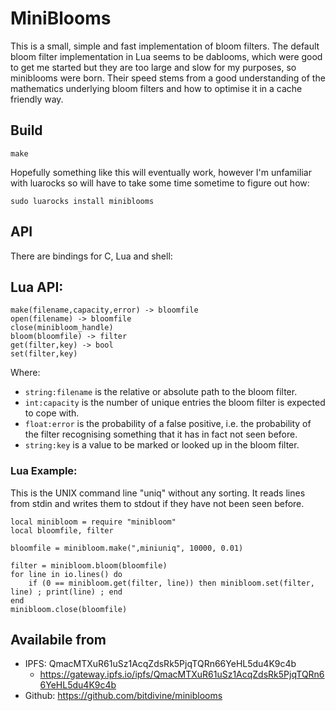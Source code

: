 MiniBlooms
==========

This is a small, simple and fast implementation of bloom filters.  The default bloom filter implementation in Lua seems to be dablooms, which were good to get me started but they are too large and slow for my purposes, so miniblooms were born.  Their speed stems from a good understanding of the mathematics underlying bloom filters and how to optimise it in a cache friendly way.

## Build

    make

Hopefully something like this will eventually work, however I'm unfamiliar with luarocks so will have to take some time sometime to figure out how:

    sudo luarocks install miniblooms

## API

There are bindings for C, Lua and shell:

## Lua API:

	make(filename,capacity,error) -> bloomfile
	open(filename) -> bloomfile
	close(minibloom_handle)
	bloom(bloomfile) -> filter
	get(filter,key) -> bool
	set(filter,key)

Where:

* `string:filename` is the relative or absolute path to the bloom filter.
* `int:capacity` is the number of unique entries the bloom filter is expected to cope with.
* `float:error` is the probability of a false positive, i.e. the probability of the filter recognising something that it has in fact not seen before.
* `string:key` is a value to be marked or looked up in the bloom filter.


### Lua Example:

This is the UNIX command line "uniq" without any sorting.  It reads lines from stdin and writes them to stdout if they have not been seen before.

	local minibloom = require "minibloom"
	local bloomfile, filter

	bloomfile = minibloom.make(",miniuniq", 10000, 0.01)

	filter = minibloom.bloom(bloomfile)
	for line in io.lines() do
	    if (0 == minibloom.get(filter, line)) then minibloom.set(filter, line) ; print(line) ; end
	end
	minibloom.close(bloomfile)

## Availabile from

* IPFS: QmacMTXuR61uSz1AcqZdsRk5PjqTQRn66YeHL5du4K9c4b
  * https://gateway.ipfs.io/ipfs/QmacMTXuR61uSz1AcqZdsRk5PjqTQRn66YeHL5du4K9c4b
* Github: https://github.com/bitdivine/miniblooms
